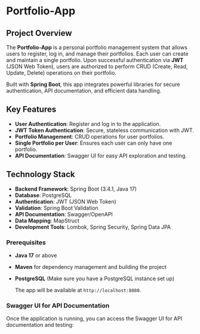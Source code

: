 # Portfolio-App

## Project Overview
The **Portfolio-App** is a personal portfolio management system that allows users to register, log in, and manage their portfolios. Each user can create and maintain a single portfolio. Upon successful authentication via **JWT** (JSON Web Token), users are authorized to perform CRUD (Create, Read, Update, Delete) operations on their portfolio.

Built with **Spring Boot**, this app integrates powerful libraries for secure authentication, API documentation, and efficient data handling.

## Key Features
- **User Authentication**: Register and log in to the application.
- **JWT Token Authentication**: Secure, stateless communication with JWT.
- **Portfolio Management**: CRUD operations for user portfolios.
- **Single Portfolio per User**: Ensures each user can only have one portfolio.
- **API Documentation**: Swagger UI for easy API exploration and testing.

## Technology Stack
- **Backend Framework**: Spring Boot (3.4.1, Java 17)
- **Database**: PostgreSQL
- **Authentication**: JWT (JSON Web Token)
- **Validation**: Spring Boot Validation
- **API Documentation**: Swagger/OpenAPI
- **Data Mapping**: MapStruct
- **Development Tools**: Lombok, Spring Security, Spring Data JPA


### Prerequisites
- **Java 17** or above
- **Maven** for dependency management and building the project
- **PostgreSQL** (Make sure you have a PostgreSQL instance set up)

    

    The app will be available at `http://localhost:8080`.

### Swagger UI for API Documentation
Once the application is running, you can access the Swagger UI for API documentation and testing:

